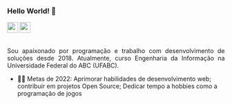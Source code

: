 ### Hello World! 👋

<a href="mailto:caio_poschardt@hotmail.com"><img height="25" src="https://img.shields.io/badge/-Outlook-%23333?style=for-the-badge&logo=microsoftoutlook&logoColor=blue" target="_blank"></a>
<a href="https://www.linkedin.com/in/caio-poschardt/" target="_blank"><img height="25" src="https://img.shields.io/badge/-LinkedIn-%230077B5?style=for-the-badge&logo=linkedin&logoColor=white" target="_blank"></a>
<!-- <a href="https://discord.com/channels/@me/580507315493535744" target="_blank"><img height="25" src="https://img.shields.io/badge/Discord-7289DA?style=for-the-badge&logo=discord&logoColor=white" target="_blank"></a>
<a href="https://poschardt.github.io" target="_blank"><img height="25" src="https://badgen.net/badge/icon/website/green/?icon=github&label"></a> -->

##

<p align="justify">
  Sou apaixonado por programação e trabalho com desenvolvimento de soluções desde 2018. Atualmente, curso Engenharia da Informação na Universidade Federal do ABC (UFABC). <br>
  
</p>

- 🐱‍👤 Metas de 2022: Aprimorar habilidades de desenvolvimento web; contribuir em projetos Open Source; Dedicar tempo a hobbies como a programação de jogos